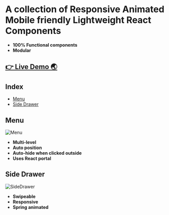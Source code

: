 # A collection of Responsive Animated Mobile friendly Lightweight React Components

- **100% Functional components**
- **Modular**

## [👉 Live Demo 🌏](https://react-components-by-ruvkr.web.app/)

## Index

- [Menu](#Menu)
- [Side Drawer](#SideDrawer)

## Menu

![Menu](./gifs/MenuComponent.gif)

- **Multi-level**
- **Auto position**
- **Auto-hide when clicked outside**
- **Uses React portal**

## Side Drawer

![SideDrawer](./gifs/SideDrawer.gif)

- **Swipeable**
- **Responsive**
- **Spring animated**